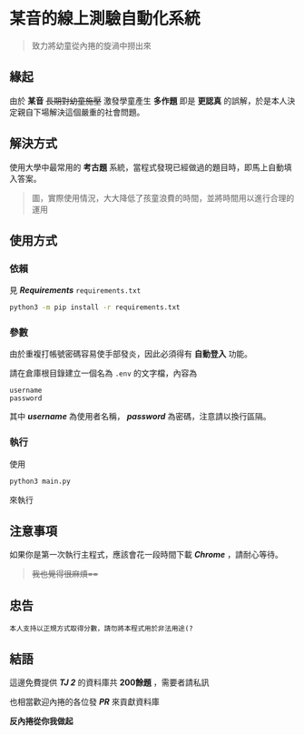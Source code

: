 # 某音的線上測驗自動化系統

> 致力將幼童從內捲的旋渦中撈出來

## 緣起

由於 **某音** ~~長期對幼童施壓~~ 激發學童產生 **多作題** 即是 **更認真** 的誤解，於是本人決定親自下場解決這個嚴重的社會問題。

## 解決方式

使用大學中最常用的 **考古題** 系統，當程式發現已經做過的題目時，即馬上自動填入答案。

> 圖，實際使用情況，大大降低了孩童浪費的時間，並將時間用以進行合理的運用

<!-- ## 成效 -->



## 使用方式

### 依賴

見 ***Requirements*** `requirements.txt`

```bash
python3 -m pip install -r requirements.txt
```

### 參數

由於重複打帳號密碼容易使手部發炎，因此必須得有 **自動登入** 功能。

請在倉庫根目錄建立一個名為 `.env` 的文字檔，內容為

```
username
password
```

其中 ***username*** 為使用者名稱， ***password*** 為密碼，注意請以換行區隔。

### 執行

使用

```bash
python3 main.py
```

來執行

## 注意事項

如果你是第一次執行主程式，應該會花一段時間下載 ***Chrome*** ，請耐心等待。

> ~~我也覺得很麻煩==~~

## 忠告

```
本人支持以正規方式取得分數，請勿將本程式用於非法用途(?
```

## 結語

這邊免費提供 ***TJ 2*** 的資料庫共 **200餘題** ，需要者請私訊

也相當歡迎內捲的各位發 ***PR*** 來貢獻資料庫

**反內捲從你我做起**

<!-- 純屬玩笑 請勿當真 -->